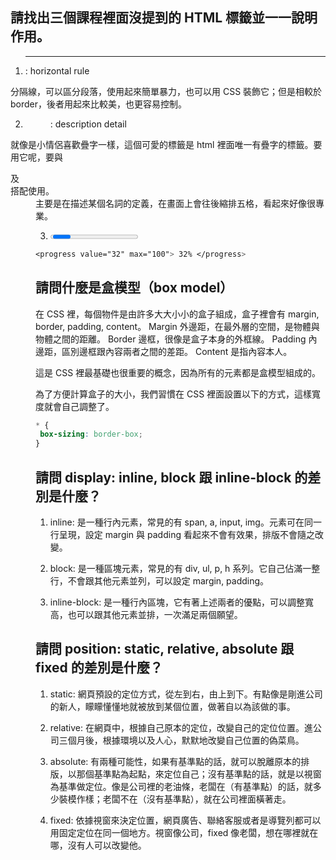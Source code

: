 ## 請找出三個課程裡面沒提到的 HTML 標籤並一一說明作用。
1. <hr>: horizontal rule
分隔線，可以區分段落，使用起來簡單暴力，也可以用 CSS 裝飾它；但是相較於 border，後者用起來比較美，也更容易控制。

2. <dd>: description detail
就像是小情侶喜歡疊字一樣，這個可愛的標籤是 html 裡面唯一有疊字的標籤。要用它呢，要與 <dl> 及 <dt> 搭配使用。<dd> 主要是在描述某個名詞的定義，在畫面上會往後縮排五格，看起來好像很專業。

3. <progress>: progress
人如其名，這是一個顯示進度條的標籤，更改 value 的值可以顯示不同的血條之類的，使用方法如下：

```css
<progress value="32" max="100"> 32% </progress> 
```

## 請問什麼是盒模型（box model）
在 CSS 裡，每個物件是由許多大大小小的盒子組成，盒子裡會有 margin, border, padding, content。 
Margin 外邊距，在最外層的空間，是物體與物體之間的距離。
Border 邊框，很像是盒子本身的外框線。
Padding 內邊距，區別邊框跟內容兩者之間的差距。
Content 是指內容本人。

這是 CSS 裡最基礎也很重要的概念，因為所有的元素都是盒模型組成的。

為了方便計算盒子的大小，我們習慣在 CSS 裡面設置以下的方式，這樣寬度就會自己調整了。

```css
* {
 box-sizing: border-box;
}
```

## 請問 display: inline, block 跟 inline-block 的差別是什麼？
1. inline: 是一種行內元素，常見的有 span, a, input, img。元素可在同一行呈現，設定 margin 與 padding 看起來不會有效果，排版不會隨之改變。

2. block: 是一種區塊元素，常見的有 div, ul, p, h 系列。它自己佔滿一整行，不會跟其他元素並列，可以設定 margin, padding。

3. inline-block: 是一種行內區塊，它有著上述兩者的優點，可以調整寬高，也可以跟其他元素並排，一次滿足兩個願望。 

## 請問 position: static, relative, absolute 跟 fixed 的差別是什麼？
1. static: 網頁預設的定位方式，從左到右，由上到下。有點像是剛進公司的新人，矇矇懂懂地就被放到某個位置，做著自以為該做的事。

2. relative: 在網頁中，根據自己原本的定位，改變自己的定位位置。進公司三個月後，根據環境以及人心，默默地改變自己位置的偽菜鳥。

3. absolute: 有兩種可能性，如果有基準點的話，就可以脫離原本的排版，以那個基準點為起點，來定位自己；沒有基準點的話，就是以視窗為基準做定位。像是公司裡的老油條，老闆在（有基準點）的話，就多少裝模作樣；老闆不在（沒有基準點），就在公司裡面橫著走。

4. fixed: 依據視窗來決定位置，網頁廣告、聯絡客服或者是導覽列都可以用固定定位在同一個地方。視窗像公司，fixed 像老闆，想在哪裡就在哪，沒有人可以改變他。

